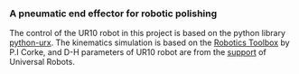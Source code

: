 ### A pneumatic end effector for robotic polishing
The control of the UR10 robot in this project is based on the python library [python-urx](https://github.com/SintefManufacturing/python-urx). The kinematics simulation is based on the [Robotics Toolbox](https://github.com/petercorke/robotics-toolbox-matlab) by P.I Corke, and D-H parameters of UR10 robot are from the [support](https://www.universal-robots.com/how-tos-and-faqs/faq/ur-faq/parameters-for-calculations-of-kinematics-and-dynamics-45257/) of Universal Robots.
